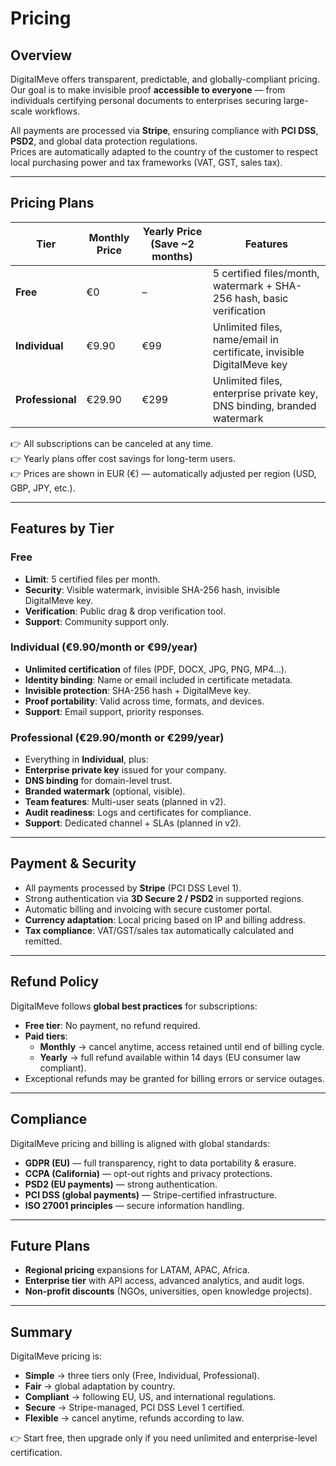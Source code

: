 # Pricing

## Overview
DigitalMeve offers transparent, predictable, and globally-compliant pricing.  
Our goal is to make invisible proof **accessible to everyone** — from individuals certifying personal documents to enterprises securing large-scale workflows.  

All payments are processed via **Stripe**, ensuring compliance with **PCI DSS**, **PSD2**, and global data protection regulations.  
Prices are automatically adapted to the country of the customer to respect local purchasing power and tax frameworks (VAT, GST, sales tax).

---

## Pricing Plans

| Tier          | Monthly Price | Yearly Price (Save ~2 months) | Features                                                                 |
|---------------|--------------|-------------------------------|---------------------------------------------------------------------------|
| **Free**      | €0           | –                             | 5 certified files/month, watermark + SHA-256 hash, basic verification     |
| **Individual**| €9.90        | €99                           | Unlimited files, name/email in certificate, invisible DigitalMeve key     |
| **Professional** | €29.90    | €299                          | Unlimited files, enterprise private key, DNS binding, branded watermark   |

👉 All subscriptions can be canceled at any time.  
👉 Yearly plans offer cost savings for long-term users.  
👉 Prices are shown in EUR (€) — automatically adjusted per region (USD, GBP, JPY, etc.).

---

## Features by Tier

### Free
- **Limit**: 5 certified files per month.  
- **Security**: Visible watermark, invisible SHA-256 hash, invisible DigitalMeve key.  
- **Verification**: Public drag & drop verification tool.  
- **Support**: Community support only.  

### Individual (€9.90/month or €99/year)
- **Unlimited certification** of files (PDF, DOCX, JPG, PNG, MP4…).  
- **Identity binding**: Name or email included in certificate metadata.  
- **Invisible protection**: SHA-256 hash + DigitalMeve key.  
- **Proof portability**: Valid across time, formats, and devices.  
- **Support**: Email support, priority responses.  

### Professional (€29.90/month or €299/year)
- Everything in **Individual**, plus:  
- **Enterprise private key** issued for your company.  
- **DNS binding** for domain-level trust.  
- **Branded watermark** (optional, visible).  
- **Team features**: Multi-user seats (planned in v2).  
- **Audit readiness**: Logs and certificates for compliance.  
- **Support**: Dedicated channel + SLAs (planned in v2).  

---

## Payment & Security

- All payments processed by **Stripe** (PCI DSS Level 1).  
- Strong authentication via **3D Secure 2 / PSD2** in supported regions.  
- Automatic billing and invoicing with secure customer portal.  
- **Currency adaptation**: Local pricing based on IP and billing address.  
- **Tax compliance**: VAT/GST/sales tax automatically calculated and remitted.  

---

## Refund Policy
DigitalMeve follows **global best practices** for subscriptions:  

- **Free tier**: No payment, no refund required.  
- **Paid tiers**:  
  - **Monthly** → cancel anytime, access retained until end of billing cycle.  
  - **Yearly** → full refund available within 14 days (EU consumer law compliant).  
- Exceptional refunds may be granted for billing errors or service outages.  

---

## Compliance
DigitalMeve pricing and billing is aligned with global standards:  

- **GDPR (EU)** — full transparency, right to data portability & erasure.  
- **CCPA (California)** — opt-out rights and privacy protections.  
- **PSD2 (EU payments)** — strong authentication.  
- **PCI DSS (global payments)** — Stripe-certified infrastructure.  
- **ISO 27001 principles** — secure information handling.  

---

## Future Plans
- **Regional pricing** expansions for LATAM, APAC, Africa.  
- **Enterprise tier** with API access, advanced analytics, and audit logs.  
- **Non-profit discounts** (NGOs, universities, open knowledge projects).  

---

## Summary
DigitalMeve pricing is:  
- **Simple** → three tiers only (Free, Individual, Professional).  
- **Fair** → global adaptation by country.  
- **Compliant** → following EU, US, and international regulations.  
- **Secure** → Stripe-managed, PCI DSS Level 1 certified.  
- **Flexible** → cancel anytime, refunds according to law.  

👉 Start free, then upgrade only if you need unlimited and enterprise-level certification.
